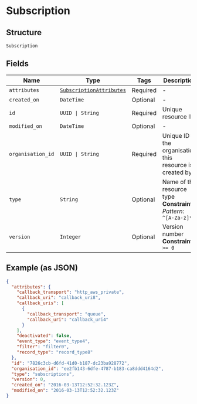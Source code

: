 
# Subscription

## Structure

`Subscription`

## Fields

| Name | Type | Tags | Description |
|  --- | --- | --- | --- |
| `attributes` | [`SubscriptionAttributes`](../../doc/models/subscription-attributes.md) | Required | - |
| `created_on` | `DateTime` | Optional | - |
| `id` | `UUID \| String` | Required | Unique resource ID |
| `modified_on` | `DateTime` | Optional | - |
| `organisation_id` | `UUID \| String` | Required | Unique ID of the organisation this resource is created by |
| `type` | `String` | Optional | Name of the resource type<br>**Constraints**: *Pattern*: `^[A-Za-z]*$` |
| `version` | `Integer` | Optional | Version number<br>**Constraints**: `>= 0` |

## Example (as JSON)

```json
{
  "attributes": {
    "callback_transport": "http_aws_private",
    "callback_uri": "callback_uri8",
    "callback_uris": [
      {
        "callback_transport": "queue",
        "callback_uri": "callback_uri4"
      }
    ],
    "deactivated": false,
    "event_type": "event_type4",
    "filter": "filter0",
    "record_type": "record_type8"
  },
  "id": "7826c3cb-d6fd-41d0-b187-dc23ba928772",
  "organisation_id": "ee2fb143-6dfe-4787-b183-ca8ddd4164d2",
  "type": "subscriptions",
  "version": 0,
  "created_on": "2016-03-13T12:52:32.123Z",
  "modified_on": "2016-03-13T12:52:32.123Z"
}
```

